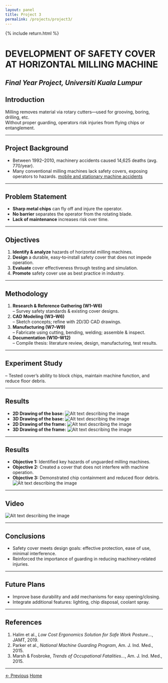 ```yaml
---
layout: panel
title: Project 3
permalink: /projects/project3/
---
```


{% include return.html %}

# DEVELOPMENT OF SAFETY COVER AT HORIZONTAL MILLING MACHINE  
*Final Year Project, Universiti Kuala Lumpur* 
---

## Introduction  
Milling removes material via rotary cutters—used for grooving, boring, drilling, etc.  
Without proper guarding, operators risk injuries from flying chips or entanglement.

---

## Project Background  
- Between 1992–2010, machinery accidents caused 14,625 deaths (avg. 770/year).  
- Many conventional milling machines lack safety covers, exposing operators to hazards.
[mobile and stationary machine accidents](/assets/path-to-image.jpg)


---

## Problem Statement  
- **Sharp metal chips** can fly off and injure the operator.  
- **No barrier** separates the operator from the rotating blade.  
- **Lack of maintenance** increases risk over time.

---

## Objectives  
1. **Identify & analyze** hazards of horizontal milling machines.  
2. **Design** a durable, easy‐to‐install safety cover that does not impede operation.  
3. **Evaluate** cover effectiveness through testing and simulation.  
4. **Promote** safety cover use as best practice in industry.

---

## Methodology  
1. **Research & Reference Gathering (W1–W6)**  
   – Survey safety standards & existing cover designs.  
2. **CAD Modeling (W3–W6)**  
   – Sketch concepts; refine with 2D/3D CAD drawings.  
3. **Manufacturing (W7–W9)**  
   – Fabricate using cutting, bending, welding; assemble & inspect.  
4. **Documentation (W10–W12)**  
   – Compile thesis: literature review, design, manufacturing, test results.

---

## Experiment Study  
– Tested cover’s ability to block chips, maintain machine function, and reduce floor debris.  

---

## Results  
- **2D Drawing of the base:**
   ![Alt text describing the image](/assets/path-to-image.jpg)
- **3D Drawing of the base:**
   ![Alt text describing the image](/assets/path-to-image.jpg)
- **2D Drawing of the frame:**
   ![Alt text describing the image](/assets/path-to-image.jpg)
- **3D Drawing of the frame:** 
  ![Alt text describing the image](/assets/path-to-image.jpg)
  
---
## Results  
- **Objective 1:** Identified key hazards of unguarded milling machines.  
- **Objective 2:** Created a cover that does not interfere with machine operation.  
- **Objective 3:** Demonstrated chip containment and reduced floor debris.
  ![Alt text describing the image](/assets/path-to-image.jpg)
  
---

## Video
![Alt text describing the image](/assets/path-to-image.jpg)


---

## Conclusions  
- Safety cover meets design goals: effective protection, ease of use, minimal interference.  
- Reinforced the importance of guarding in reducing machinery‐related injuries.

---

## Future Plans  
- Improve base durability and add mechanisms for easy opening/closing.  
- Integrate additional features: lighting, chip disposal, coolant spray.  

---

## References  
1. Halim et al., *Low Cost Ergonomics Solution for Safe Work Posture…*, JAMT, 2019.  
2. Parker et al., *National Machine Guarding Program*, Am. J. Ind. Med., 2015.  
3. Marsh & Fosbroke, *Trends of Occupational Fatalities…*, Am. J. Ind. Med., 2015.

---

<footer class="project-footer">
  <a href="/projects/project2/" class="btn btn-prev">← Previous</a>
  <a href="/"                   class="btn btn-home">Home</a>
</footer>
